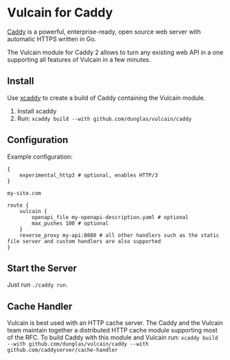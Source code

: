 # Vulcain for Caddy

[Caddy](https://caddyserver.com/) is a powerful, enterprise-ready, open source web server with automatic HTTPS written in Go.

The Vulcain module for Caddy 2 allows to turn any existing web API in a one supporting all features of Vulcain in a few minutes.

## Install

Use [xcaddy](https://github.com/caddyserver/xcaddy) to create a build of Caddy containing the Vulcain module.

1. Install xcaddy
2. Run: `xcaddy build --with github.com/dunglas/vulcain/caddy`

## Configuration

Example configuration:

```caddyfile
{
    experimental_http3 # optional, enables HTTP/3
}

my-site.com

route {
    vulcain {
        openapi_file my-openapi-description.yaml # optional
        max_pushes 100 # optional
    }
    reverse_proxy my-api:8080 # all other handlers such as the static file server and custom handlers are also supported
}
```

## Start the Server

Just run `./caddy run`.

## Cache Handler

Vulcain is best used with an HTTP cache server. The Caddy and the Vulcain team maintain together a distributed HTTP cache module supporting most of the RFC. To build Caddy with this module and Vulcain run: `xcaddy build --with github.com/dunglas/vulcain/caddy --with github.com/caddyserver/cache-handler`
